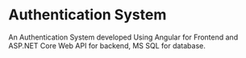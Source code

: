 # Authentication System
An Authentication System developed Using Angular for Frontend and ASP.NET Core Web API for backend, MS SQL for database.









